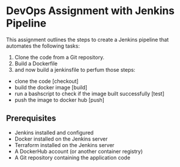 # DevOps Assignment with Jenkins Pipeline

This assignment outlines the steps to create a Jenkins pipeline that automates the following tasks:

1. Clone the code from a Git repository.
2. Build a Dockerfile
3. and now build a jenkinsfile to perfum those steps:
- clone the code [checkout]
- build the docker image [build]
- run a bashscript to check if the image built successfully [test] 
- push the image to docker hub [push]

## Prerequisites

- Jenkins installed and configured
- Docker installed on the Jenkins server
- Terraform installed on the Jenkins server
- A DockerHub account (or another container registry)
- A Git repository containing the application code
